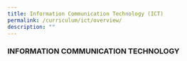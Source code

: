 ```yaml
---
title: Information Communication Technology (ICT)
permalink: /curriculum/ict/overview/
description: ""
---
```

### INFORMATION COMMUNICATION TECHNOLOGY